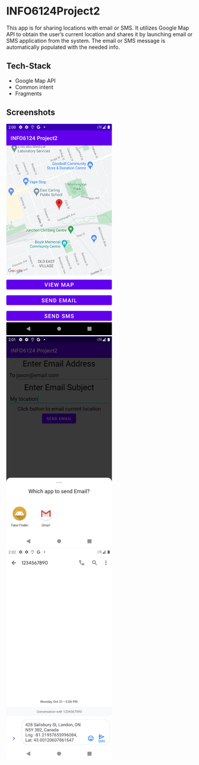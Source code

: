 # INFO6124Project2
This app is for sharing locations with email or SMS. It utilizes Google Map API to obtain the user’s current location and shares it by launching email or 
SMS application from the system. 
The email or SMS message is automatically populated with the needed info.

## Tech-Stack

* Google Map API
* Common intent
* Fragments

## Screenshots

<p float="left">
  <img src="./screenshots/6124-P2-1.png" width="280" style="border:5px white;"/>
  <img src="./screenshots/6124-P2-2.png" width="280" style="border:5px white;"/>  
  <img src="./screenshots/6124-P2-3.png" width="280" style="border:50px #000000;"/>  
</p>
